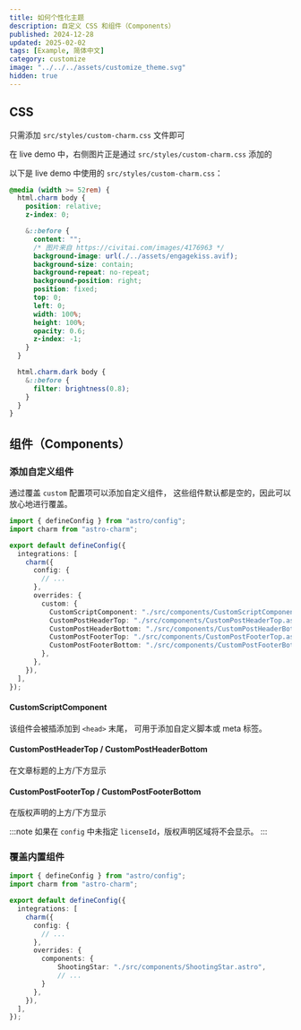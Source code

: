 ```yaml
---
title: 如何个性化主题
description: 自定义 CSS 和组件（Components）
published: 2024-12-28
updated: 2025-02-02
tags: [Example, 简体中文]
category: customize
image: "../../../assets/customize_theme.svg"
hidden: true
---
```


## CSS

只需添加 `src/styles/custom-charm.css` 文件即可

在 live demo 中，右侧图片正是通过 `src/styles/custom-charm.css` 添加的

以下是 live demo 中使用的 `src/styles/custom-charm.css`：

```css
@media (width >= 52rem) {
  html.charm body {
    position: relative;
    z-index: 0;

    &::before {
      content: "";
      /* 图片来自 https://civitai.com/images/4176963 */
      background-image: url(./../assets/engagekiss.avif);
      background-size: contain;
      background-repeat: no-repeat;
      background-position: right;
      position: fixed;
      top: 0;
      left: 0;
      width: 100%;
      height: 100%;
      opacity: 0.6;
      z-index: -1;
    }
  }

  html.charm.dark body {
    &::before {
      filter: brightness(0.8);
    }
  }
}
```

## 组件（Components）

### 添加自定义组件

通过覆盖 `custom` 配置项可以添加自定义组件，
这些组件默认都是空的，因此可以放心地进行覆盖。

```ts
import { defineConfig } from "astro/config";
import charm from "astro-charm";

export default defineConfig({
  integrations: [
    charm({
      config: {
        // ...
      },
      overrides: {
        custom: {
          CustomScriptComponent: "./src/components/CustomScriptComponent.astro",
          CustomPostHeaderTop: "./src/components/CustomPostHeaderTop.astro",
          CustomPostHeaderBottom: "./src/components/CustomPostHeaderBottom.astro",
          CustomPostFooterTop: "./src/components/CustomPostFooterTop.astro",
          CustomPostFooterBottom: "./src/components/CustomPostFooterBottom.astro",
        },
      },
    }),
  ],
});
```

#### CustomScriptComponent

该组件会被插添加到 `<head>` 末尾，
可用于添加自定义脚本或 meta 标签。

#### CustomPostHeaderTop / CustomPostHeaderBottom

在文章标题的上方/下方显示

#### CustomPostFooterTop / CustomPostFooterBottom

在版权声明的上方/下方显示

:::note
如果在 `config` 中未指定 `licenseId`，版权声明区域将不会显示。
:::

### 覆盖内置组件

```ts
import { defineConfig } from "astro/config";
import charm from "astro-charm";

export default defineConfig({
  integrations: [
    charm({
      config: {
        // ...
      },
      overrides: {
        components: {
            ShootingStar: "./src/components/ShootingStar.astro",
            // ...
        }
      },
    }),
  ],
});
```